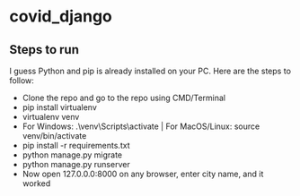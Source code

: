# covid_django
## Steps to run
I guess Python and pip is already installed on your PC.
Here are the steps to follow:
- Clone the repo and go to the repo using CMD/Terminal
- pip install virtualenv
- virtualenv venv
- For Windows: .\venv\Scripts\activate | For MacOS/Linux: source venv/bin/activate
- pip install -r requirements.txt
- python manage.py migrate
- python manage.py runserver
- Now open 127.0.0.0:8000 on any browser, enter city name, and it worked